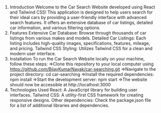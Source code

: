 1. Introduction
Welcome to the Car Search Website developed using React and Tailwind CSS! This application is designed to help users search for their ideal cars by providing a user-friendly interface with advanced search features. It offers an extensive database of car listings, detailed car information, and various filtering options.
2. Features
Extensive Car Database: Browse through thousands of car listings from various makes and models.
Detailed Car Listings: Each listing includes high-quality images, specifications, features, mileage, and pricing.
Tailwind CSS Styling: Utilizes Tailwind CSS for a clean and modern user interface.
3. Installation
To run the Car Search Website locally on your machine, follow these steps:
=>Clone this repository to your local computer using https://github.com/BijayKumarNayak/car-searching.git
=>Navigate to the project directory: cd car-searching
=>Install the required dependencies: npm install
=>Start the development server: npm start
=>The website should now be accessible at http://localhost:3000
4. Technologies Used
React: A JavaScript library for building user interfaces.
Tailwind CSS: A utility-first CSS framework for creating responsive designs.
Other dependencies: Check the package.json file for a list of additional libraries and dependencies.
